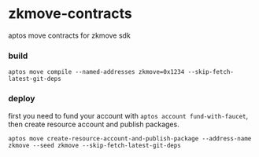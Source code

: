 # zkmove-contracts

aptos move contracts for zkmove sdk

### build

``` shell
aptos move compile --named-addresses zkmove=0x1234 --skip-fetch-latest-git-deps
```

### deploy

first you need to fund your account with `aptos account fund-with-faucet`, then create resource account and publish packages.

```shell
aptos move create-resource-account-and-publish-package --address-name zkmove --seed zkmove --skip-fetch-latest-git-deps
```